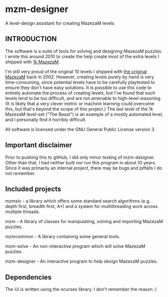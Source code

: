 # mzm-designer
A level-design assistant for creating MazezaM levels

## INTRODUCTION

The software is a suite of tools for solving and designing MazezaM puzzles. 
I wrote this around 2010 to create the help create most of the extra levels I shipped with
[1k MazezaM](https://github.com/Malcohol/1kMazezaM).

I'm still very proud of the original 10 levels I shipped with [the original MazezaM](https://github.com/Malcohol/ZXMazezaM) back in 2002.
However, creating levels purely by hand is very time-consuming, since potential levels have to be carefully playtested to ensure they don't have easy solutions.
It is possible to use this code to entirely automate the process of creating levels, but I've found that such levels tend to be too difficult, and are not amenable to high-level reasoning.
(It is likely that a very clever metric or machine learning could overcome this, but that's beyond the scope of this project.)
The last level of the 1k MazezaM level-set ("The Beast") is an example of a mostly automated level, and I personally find it horribly difficult.

All software is licensed under the GNU General Public License version 3.

## Important disclaimer

Prior to pushing this to gitHub, I did only minor testing of mzm-designer.
Other than that, I had neither built nor run this program in about 10 years.
Since it was primarily an internal project, there may be bugs and pitfalls I do not remember.

## Included projects

mzmslv - a library which offers some standard search algorithms (e.g.
  depth first, breadth first, A*) and a system for multithreading work
  across multiple threads.

mzm - A library of classes for manipulating, solving and importing
  MazezaM puzzles.

mzmcommon - A library containing some general tools.

mzm-solve - An non-interactive program which will solve MazezaM puzzles.

mzm-designer - An interactive program to help design MazezaM puzzles.

## Dependencies

The UI is written using the ncurses library.
I don't remember the reason :/

